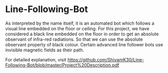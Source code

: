 # Line-Following-Bot
As interpreted by the name itself, it is an automated bot which follows a visual line embedded on the floor or ceiling. For this project, we have considered a black line embedded on the floor in order to get an absolute observant of infra-red radiations. So that we can use the absolute observant property of black colour. Certain advanced line follower bots use invisible magnetic fields as their path.

For detailed explanation, visit https://github.com/ShivamK30/Line-Following-Bot/blob/master/Project%20Description.pdf
